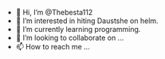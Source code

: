 - 👋 Hi, I’m @Thebesta112
- 👀 I’m interested in hiting Daustshe on helm.
- 🌱 I’m currently learning programming.
- 💞️ I’m looking to collaborate on ...
- 📫 How to reach me ...

<!---
Thebesta112/Thebesta112 is a ✨ special ✨ repository because its `README.md` (this file) appears on your GitHub profile.
You can click the Preview link to take a look at your changes.
--->
